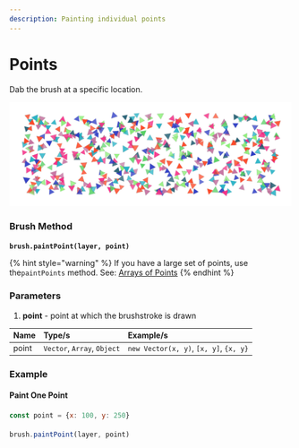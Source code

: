 ```yaml
---
description: Painting individual points
---
```


# Points

Dab the brush at a specific location.

![](../../.gitbook/assets/6167ae.png)

### Brush Method <a id="overview"></a>

**`brush.paintPoint(layer, point)`**

{% hint style="warning" %}
If you have a large set of points, use the`paintPoints` method. See: [Arrays of Points](arrays-of-points.md) 
{% endhint %}

### ‌Parameters‌

1. **point** - point at which the brushstroke is drawn

| Name | Type/s | Example/s |
| :--- | :--- | :--- |
| point | `Vector`, `Array`, `Object` | `new Vector(x, y)`, `[x, y]`, `{x, y}` |

### Example

#### Paint One Point

```javascript
const point = {x: 100, y: 250}

brush.paintPoint(layer, point)
```

